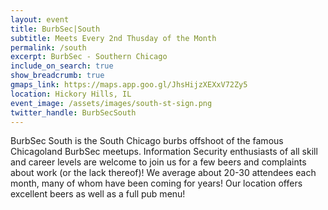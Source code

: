 ```yaml
---
layout: event
title: BurbSec|South
subtitle: Meets Every 2nd Thusday of the Month
permalink: /south
excerpt: BurbSec - Southern Chicago
include_on_search: true
show_breadcrumb: true
gmaps_link: https://maps.app.goo.gl/JhsHijzXEXxV72Zy5
location: Hickory Hills, IL
event_image: /assets/images/south-st-sign.png
twitter_handle: BurbSecSouth
---
```


BurbSec South is the South Chicago burbs offshoot of the famous Chicagoland
BurbSec meetups. Information Security enthusiasts of all skill and career
levels are welcome to join us for a few beers and complaints about work (or
the lack thereof)! We average about 20-30 attendees each month, many of whom
have been coming for years! Our location offers excellent beers as well as a
full pub menu!
